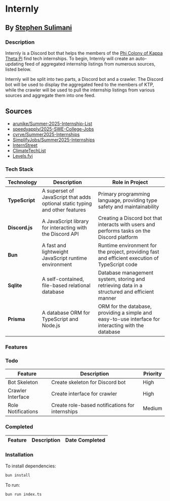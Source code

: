 # Internly

## By [Stephen Sulimani](https://github.com/stephensulimani)

### Description

Internly is a Discord bot that helps the members of the [Phi Colony of Kappa Theta Pi](https://ktpgeorgia.com/) find tech internships.
To begin, Internly will create an auto-updating feed of aggregated internship listings from numerous sources, listed below.

Internly will be split into two parts, a Discord bot and a crawler. The Discord bot will be used to display the aggregated feed to the
members of KTP, while the crawler will be used to pull the internship listings from various sources and aggregate them into one feed.

## Sources
- [arunike/Summer-2025-Internship-List](https://github.com/arunike/Summer-2025-Internship-List)
- [speedyapply/2025-SWE-College-Jobs](https://github.com/speedyapply/2025-SWE-College-Jobs)
- [cvrve/Summer2025-Internships](https://github.com/cvrve/Summer2025-Internships)
- [SimplifyJobs/Summer2025-Internships](https://github.com/SimplifyJobs/Summer2025-Internships)
- [InternStreet](https://www.internstreet.co/swe)
- [ClimateTechList](https://www.climatetechlist.com/university)
- [Levels.fyi](https://www.levels.fyi/internships/?track=Software%20Engineer&timeframe=2025%20%2F%202024)

### Tech Stack

| **Technology** | **Description** | **Role in Project** |
| --- | --- | --- |
| **TypeScript** | A superset of JavaScript that adds optional static typing and other features | Primary programming language, providing type safety and maintainability |
| **Discord.js** | A JavaScript library for interacting with the Discord API | Creating a Discord bot that interacts with users and performs tasks on the Discord platform |
| **Bun** | A fast and lightweight JavaScript runtime environment | Runtime environment for the project, providing fast and efficient execution of TypeScript code |
| **Sqlite** | A self-contained, file-based relational database | Database management system, storing and retrieving data in a structured and efficient manner |
| **Prisma** | A database ORM for TypeScript and Node.js | ORM for the database, providing a simple and easy-to-use interface for interacting with the database |

### Features

### Todo

| Feature | Description | Priority |
| --- | --- | --- |
| Bot Skeleton | Create skeleton for Discord bot | High |
| Crawler Interface | Create interface for crawler | High |
| Role Notifications | Create role-based notifications for internships | Medium |

### Completed

| Feature | Description | Date Completed |
| --- | --- | --- |

### Installation

To install dependencies:
```bash
bun install
```

To run:
```bash
bun run index.ts
```
